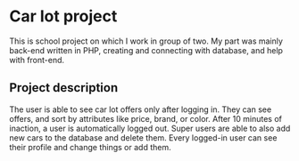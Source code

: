 # Car lot project
This is school project on which I work in group of two. My part was mainly back-end written in PHP, creating and connecting with database, and help with front-end.

## Project description
The user is able to see car lot offers only after logging in. They can see offers, and sort by attributes like price, brand, or color. After 10 minutes of inaction, a user is automatically logged out. 
Super users are able to also add new cars to the database and delete them. 
Every logged-in user can see their profile and change things or add them.
